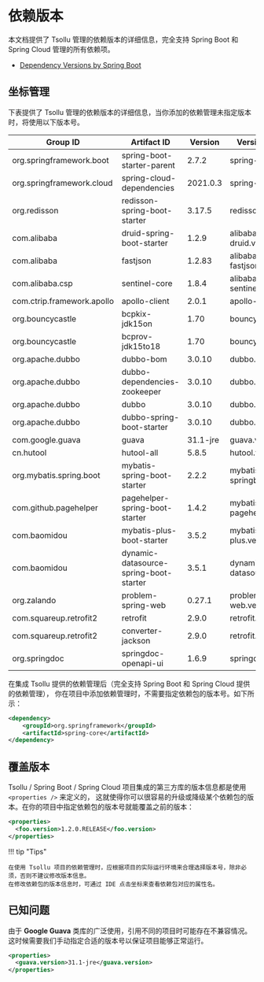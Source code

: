 # 依赖版本

本文档提供了 Tsollu 管理的依赖版本的详细信息，完全支持 Spring Boot 和 Spring Cloud 管理的所有依赖项。

- [Dependency Versions by Spring Boot](https://docs.spring.io/spring-boot/docs/current/reference/html/dependency-versions.html)

## 坐标管理

下表提供了 Tsollu 管理的依赖版本的详细信息，当你添加的依赖管理未指定版本时，将使用以下版本号。

| Group ID                    | Artifact ID                             | Version  | Version Property            | Documentation                                                                             |
|-----------------------------|-----------------------------------------|----------|-----------------------------|-------------------------------------------------------------------------------------------|
| org.springframework.boot    | spring-boot-starter-parent              | 2.7.2    | spring-boot.version         | [Spring Boot](https://spring.io/projects/spring-boot)                                     |
| org.springframework.cloud   | spring-cloud-dependencies               | 2021.0.3 | spring-cloud.version        | [Spring Cloud](https://spring.io/projects/spring-cloud)                                   |
| org.redisson                | redisson-spring-boot-starter            | 3.17.5   | redisson.version            | [Redisson](https://github.com/redisson/redisson)                                          |
| com.alibaba                 | druid-spring-boot-starter               | 1.2.9    | alibaba-druid.version       | [Druid](https://github.com/alibaba/druid)                                                 |
| com.alibaba                 | fastjson                                | 1.2.83   | alibaba-fastjson.version    | [Fastjson](https://github.com/alibaba/fastjson)                                           |
| com.alibaba.csp             | sentinel-core                           | 1.8.4    | alibaba-sentinel.version    | [Sentinel](https://sentinelguard.io/zh-cn/index.html)                                     |
| com.ctrip.framework.apollo  | apollo-client                           | 2.0.1    | apollo-client.version       | [ApolloConfig](https://www.apolloconfig.com/)                                             |
| org.bouncycastle            | bcpkix-jdk15on                          | 1.70     | bouncycastle.version        | [Bouncy Castle Crypto](https://github.com/open-keychain/bouncycastle)                     |
| org.bouncycastle            | bcprov-jdk15to18                        | 1.70     | bouncycastle.version        | [Bouncy Castle Crypto](https://github.com/open-keychain/bouncycastle)                     |
| org.apache.dubbo            | dubbo-bom                               | 3.0.10   | dubbo.version               | [Apache Dubbo](https://dubbo.apache.org/zh/)                                              |
| org.apache.dubbo            | dubbo-dependencies-zookeeper            | 3.0.10   | dubbo.version               | [Apache Dubbo](https://dubbo.apache.org/zh/)                                              |
| org.apache.dubbo            | dubbo                                   | 3.0.10   | dubbo.version               | [Apache Dubbo](https://dubbo.apache.org/zh/)                                              |
| org.apache.dubbo            | dubbo-spring-boot-starter               | 3.0.10   | dubbo.version               | [Apache Dubbo](https://dubbo.apache.org/zh/)                                              |
| com.google.guava            | guava                                   | 31.1-jre | guava.version               | [Guava](https://github.com/google/guava)                                                  |
| cn.hutool                   | hutool-all                              | 5.8.5    | hutool.version              | [Hutool](https://hutool.cn/)                                                              |
| org.mybatis.spring.boot     | mybatis-spring-boot-starter             | 2.2.2    | mybatis-springboot.version  | [MyBatis-Spring-Boot-Starter](https://github.com/mybatis/spring-boot-starter)             |
| com.github.pagehelper       | pagehelper-spring-boot-starter          | 1.4.2    | mybatis-pagehelper.version  | [PageHelper-Spring-Boot-Starter](https://github.com/pagehelper/pagehelper-spring-boot)    |
| com.baomidou                | mybatis-plus-boot-starter               | 3.5.2    | mybatis-plus.version        | [MyBatis-Plus](https://baomidou.com/)                                                     |
| com.baomidou                | dynamic-datasource-spring-boot-starter  | 3.5.1    | dynamic-datasource.version  | [Dynamic DataSource](https://github.com/baomidou/dynamic-datasource-spring-boot-starter)  |
| org.zalando                 | problem-spring-web                      | 0.27.1   | problem-spring-web.version  | [Zalando Problem](https://github.com/zalando/problem/)                                    |
| com.squareup.retrofit2      | retrofit                                | 2.9.0    | retrofit.version            | [Retrofit](https://square.github.io/retrofit/)                                            |
| com.squareup.retrofit2      | converter-jackson                       | 2.9.0    | retrofit.version            | [Retrofit](https://square.github.io/retrofit/)                                            |
| org.springdoc               | springdoc-openapi-ui                    | 1.6.9    | springdoc.version           | [SpringDoc](https://springdoc.org/)                                                       |

在集成 Tsollu 提供的依赖管理后（完全支持 Spring Boot 和 Spring Cloud 提供的依赖管理），
你在项目中添加依赖管理时，不需要指定依赖包的版本号。如下所示：

```xml title="添加依赖管理"
<dependency>
    <groupId>org.springframework</groupId>
    <artifactId>spring-core</artifactId>
</dependency>
```

## 覆盖版本

Tsollu / Spring Boot / Spring Cloud 项目集成的第三方库的版本信息都是使用 `<properties />` 来定义的，
这就使得你可以很容易的升级或降级某个依赖包的版本。在你的项目中指定依赖包的版本号就能覆盖之前的版本：

```xml title="覆盖版本属性"
<properties>
  <foo.version>1.2.0.RELEASE</foo.version>
</properties>
```

!!! tip "Tips"

    在使用 Tsollu 项目的依赖管理时，应根据项目的实际运行环境来合理选择版本号，除非必须，否则不建议修改版本信息。
    在修改依赖包的版本信息时，可通过 IDE 点击坐标来查看依赖包对应的属性名。

## 已知问题

由于 **Google Guava** 类库的广泛使用，引用不同的项目时可能存在不兼容情况。这时候需要我们手动指定合适的版本号以保证项目能够正常运行。

```xml title="指定版本属性"
<properties>
  <guava.version>31.1-jre</guava.version>
</properties>
```
